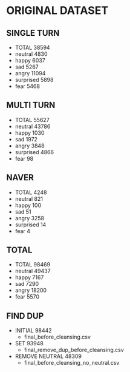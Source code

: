 # ORIGINAL DATASET

## SINGLE TURN
- TOTAL 38594 
- neutral 4830
- happy 6037 
- sad 5267
- angry 11094
- surprised 5898
- fear 5468


## MULTI TURN
- TOTAL 55627
- neutral 43786
- happy 1030
- sad 1972
- angry 3848
- surprised 4866
- fear 98


## NAVER 
- TOTAL 4248
- neutral 821
- happy 100
- sad 51
- angry 3258
- surprised 14
- fear 4

## TOTAL
- TOTAL 98469
- neutral 49437
- happy 7167
- sad 7290
- angry 18200
- fear 5570

## FIND DUP
- INITIAL 98442
	- final_before_cleansing.csv
- SET 93948
	- final_remove_dup_before_cleansing.csv
- REMOVE NEUTRAL 48309
	- final_before_cleansing_no_neutral.csv
